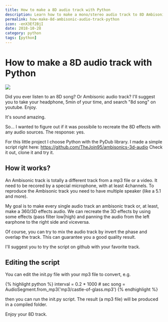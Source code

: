 ```yaml
---
title: How to make a 8D audio track with Python
description: Learn how to make a mono/stereo audio track to 8D Ambisonic audio track with python language
permalink: how-make-8d-ambisonic-audio-track-python
icon: -enX3Ef2BjI
date: 2018-10-28
category: python
tags: [python]
---
```


# How to make a 8D audio track with Python

<div class="mx-auto">
    <img class="max-w-full" src="https://source.unsplash.com/-enX3Ef2BjI/960x680" />
</div>

Did you ever listen to an 8D song? Or Ambisonic audio track?
I'll suggest you to take your headphone, 5min of your time, and search "8d song" on youtube. Enjoy.

It's sound amazing.

So... I wanted to figure out if it was possibile to recreate the 8D effects with any audio sources.
The response: yes.

For this little project I choose Python with the PyDub library.
I made a simple script right here: https://github.com/TheJoin95/ambisonics-3d-audio
Check it out, clone it and try it.

## How it works?
An Ambisonic track is totally a different track from a mp3 file or a video.
It need to be recored by a special microphone, with at least 4channels.
To reproduce the Ambisonic track you need to have multiple speaker (like a 5.1 and more).

My goal is to make every single audio track an ambisonic track or, at least, make a 360/3D effects audio.
We can recreate the 3D effects by using some effects (pass filter low|high) and panning the audio from the left earphone to the right side and viceversa.

Of course, you can try to mix the audio track by invert the phase and overlap the track. This can guarantee you a good quality result.

I'll suggest you to try the script on github with your favorite track.

## Editing the script
You can edit the init.py file with your mp3 file to convert, e.g.

{% highlight python %}
interval = 0.2 * 1000 # sec
song = AudioSegment.from_mp3('mp3/castle-of-glass.mp3')
{% endhighlight %}

then you can run the init.py script. The result (a mp3 file) will be produced in a compiled folder.

Enjoy your 8D track.
